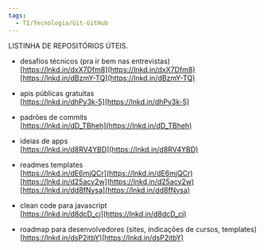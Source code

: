 ```yaml
---
tags:
  - TI/Tecnologia/Git-GitHub
---
```

LISTINHA DE REPOSITÓRIOS ÚTEIS.  
  
- desafios técnicos (pra ir bem nas entrevistas)  
[https://lnkd.in/dxX7Dfm8](https://lnkd.in/dxX7Dfm8)  
[https://lnkd.in/dBzmY-TQ](https://lnkd.in/dBzmY-TQ)  
  
- apis públicas gratuitas  
[https://lnkd.in/dhPy3k-5](https://lnkd.in/dhPy3k-5)  
  
- padrões de commits  
[https://lnkd.in/dD_TBheh](https://lnkd.in/dD_TBheh)  
  
- ideias de apps  
[https://lnkd.in/d8RV4YBD](https://lnkd.in/d8RV4YBD)  
  
- readmes templates  
[https://lnkd.in/dE6mjQCr](https://lnkd.in/dE6mjQCr)  
[https://lnkd.in/d25acy2w](https://lnkd.in/d25acy2w)  
[https://lnkd.in/dd8fNysa](https://lnkd.in/dd8fNysa)  
  
- clean code para javascript  
[https://lnkd.in/d8dcD_cj](https://lnkd.in/d8dcD_cj)  
  
- roadmap para desenvolvedores (sites, indicações de cursos, templates)  
[https://lnkd.in/dsP2itbY](https://lnkd.in/dsP2itbY)
